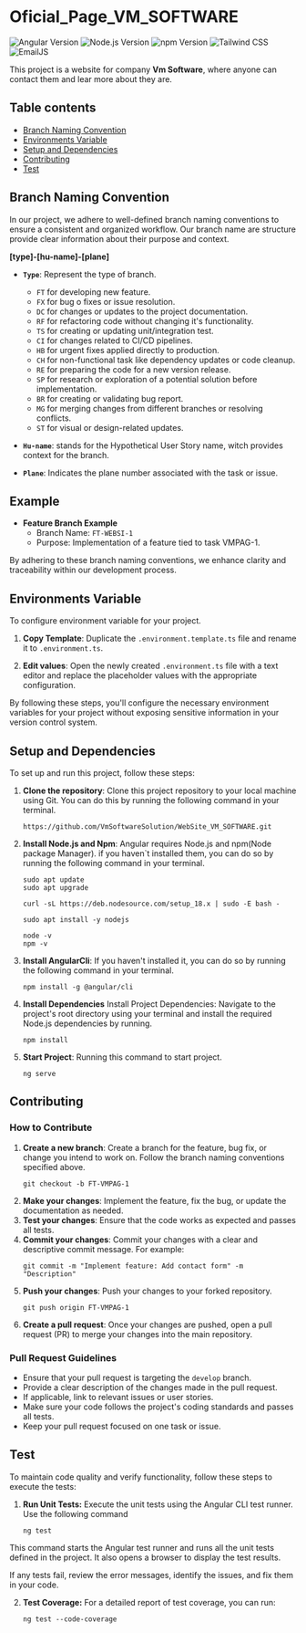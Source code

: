 # Oficial_Page_VM_SOFTWARE

![Angular Version](https://img.shields.io/badge/Angular-18.2.10-red)
![Node.js Version](https://img.shields.io/badge/Node.js-23.1.0-brightgreen)
![npm Version](https://img.shields.io/badge/npm-10.9.0-blue)
![Tailwind CSS](https://img.shields.io/badge/Tailwind%20CSS-v3.0-blue)
![EmailJS](https://img.shields.io/badge/EmailJS-Ready-yellow)


This project is a website for company **Vm Software**, where anyone can contact them and lear more about they are. 


## Table contents
- [Branch Naming Convention](#branch-naming-convention)
- [Environments Variable](#environments-variable)
- [Setup and Dependencies](#setup-and-dependencies)
- [Contributing](#contributing)
- [Test](#test)

## Branch Naming Convention

In our project, we adhere to well-defined branch naming conventions to ensure a consistent and organized workflow. Our branch name are structure provide clear information about their purpose and context.

**[type]-[hu-name]-[plane]**

- **`Type`**: Represent the type of branch.
    - `FT` for developing new feature.
    - `FX` for bug o fixes or issue resolution.
    - `DC` for changes or updates to the project documentation.
    - `RF` for refactoring code without changing it's functionality.
    - `TS` for creating or updating unit/integration test.
    - `CI` for changes related to CI/CD pipelines.
    - `HB` for urgent fixes applied directly to production.
    - `CH` for non-functional task like dependency updates or code cleanup.
    - `RE` for preparing the code for a new version release.
    - `SP` for research or exploration of a potential solution before implementation.
    - `BR` for creating or validating bug report.
    - `MG` for merging changes from different branches or resolving conflicts.  
    - `ST` for visual or design-related updates.

- **`Hu-name`**: stands for the Hypothetical User Story name, witch provides context for the branch.
- **`Plane`**: Indicates the plane number associated with the task or issue.

## Example

- **Feature Branch Example**
    - Branch Name: `FT-WEBSI-1`
    - Purpose: Implementation of a feature tied to task VMPAG-1.

By adhering to these branch naming conventions, we enhance clarity and traceability within our development process.


## Environments Variable

To configure environment variable for your project.

1. **Copy Template**: Duplicate the `.environment.template.ts` file and rename it to `.environment.ts`.

2. **Edit values**: Open the newly created `.environment.ts` file with a text editor and replace the placeholder values with the appropriate configuration.


By following these steps, you'll configure the necessary environment variables for your project without exposing sensitive information in your version control system.

## Setup and Dependencies

To set up and run this project, follow these steps:

1. **Clone the repository**: Clone this project repository to your local machine using Git. You can do this by running the following command in your terminal.

    ```
    https://github.com/VmSoftwareSolution/WebSite_VM_SOFTWARE.git
    ```

2. **Install Node.js and Npm**: Angular requires Node.js and npm(Node package Manager). if you haven`t installed them, you can do so by running the following command in your terminal.

    ```
    sudo apt update
    sudo apt upgrade
    ```

    ```
    curl -sL https://deb.nodesource.com/setup_18.x | sudo -E bash -
    ```

    ```
    sudo apt install -y nodejs
    ```

    ```
    node -v
    npm -v
    ```
3. **Install AngularCli**: If you haven't installed it, you can do so by running the following command in your terminal.

    ```
    npm install -g @angular/cli
    ```
4. **Install Dependencies** Install Project Dependencies: Navigate to the project's root directory using your terminal and install the required Node.js dependencies by running.

    ```
    npm install
    ```
5. **Start Project**: Running this command to start project.
    ```
    ng serve
    ```
## Contributing


### How to Contribute

1. **Create a new branch**: Create a branch for the feature, bug fix, or change you intend to work on. Follow the branch naming conventions specified above.
    ```
    git checkout -b FT-VMPAG-1
    ```
2. **Make your changes**: Implement the feature, fix the bug, or update the documentation as needed.
3. **Test your changes**: Ensure that the code works as expected and passes all tests.
4. **Commit your changes**: Commit your changes with a clear and descriptive commit message. For example:
    ```
    git commit -m "Implement feature: Add contact form" -m "Description"
    ```
5. **Push your changes**: Push your changes to your forked repository.
    ```
    git push origin FT-VMPAG-1
    ```
6. **Create a pull request**: Once your changes are pushed, open a pull request (PR) to merge your changes into the main repository.

### Pull Request Guidelines

- Ensure that your pull request is targeting the `develop` branch.
- Provide a clear description of the changes made in the pull request.
- If applicable, link to relevant issues or user stories.
- Make sure your code follows the project's coding standards and passes all tests.
- Keep your pull request focused on one task or issue.

## Test
To maintain code quality and verify functionality, follow these steps to execute the tests:

1. **Run Unit Tests:** Execute the unit tests using the Angular CLI test runner. Use the following command
    ```
    ng test
    ```
This command starts the Angular test runner and runs all the unit tests defined in the project. It also opens a browser to display the test results.

If any tests fail, review the error messages, identify the issues, and fix them in your code.

2. **Test Coverage:** For a detailed report of test coverage, you can run:
    ```
    ng test --code-coverage
    ```